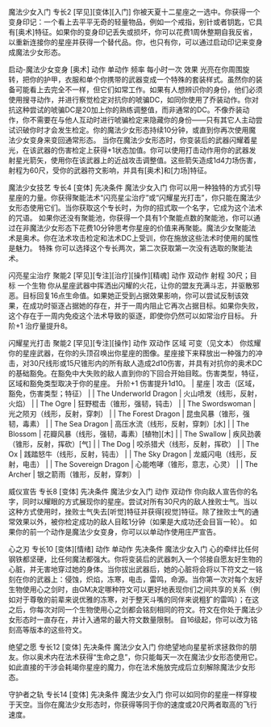 魔法少女入门 专长2
[罕见][变体][入门]
你被天夏十二星座之一选中。你获得一个变身印记：一个看上去平平无奇的轻量物品，例如一个戒指，别针或者钥匙，它具有[奥术]特征。如果你的变身印记丢失或损坏，你可以花费1周休整期自我反省，以重新连接你的星座并获得一个替代品。你，也只有你，可以通过启动印记来变身成魔法少女形态。

启动-魔法少女变身
[奥术]
动作 单动作
频率 每小时一次
效果 光亮在你周围旋转，把你的护甲，衣服和单个你携带的武器变成一个特殊的套装样式。虽然你的装备可能看上去完全不一样，但它们如常工作。如果有人想辨识你的身份，他们必须使用搜寻动作，并进行察觉检定对抗你的唬骗DC，如同你使用了乔装动作。你对抗这种尝试的唬骗DC是20加上你的熟练调整值，而非通常的DC。不像乔装动作，你不需要在与他人互动时进行唬骗检定来隐藏你的身份——只有其它人主动尝试识破你时才会发生检定。你的魔法少女形态持续10分钟，或直到你再次使用魔法少女变身来变回通常形态。
当你在魔法少女形态时，你变装后的武器闪耀着星光，在该武器的伤害检定上获得+1状态加值。你可以使用打击动作用你的武器发射星光箭矢，使用你在该武器上的近战攻击调整值。这些箭矢造成1d4力场伤害，射程为60尺，受你的武器符文影响，并具有[奥术]和[力场]特征。

魔法少女技艺 专长4
[变体]
先决条件 魔法少女入门
你可以用一种独特的方式引导星座的力量。你获得聚能法术“闪亮星尘治疗”或“闪耀星光打击”，你只能在魔法少女形态使用它们。当你获取这个专长时，为你的招式取一个名字，它成为这个法术的咒语。
如果你还没有聚能池，你获得一个具有1个聚能点数的聚能池，你可以通过在非魔法少女形态下花费10分钟思考你星座的价值来再聚能。魔法少女聚能法术是奥术。你在法术攻击检定和法术DC上受训，你在施放这些法术时使用的属性是魅力。
特殊 你可以选择这个专长两次，第二次获取第一次没有选取的聚能法术。

闪亮星尘治疗 聚能2
[罕见][专注][治疗][操作][精魂]
动作 双动作
射程 30尺；目标 一个生物
你从星座武器中挥洒出闪耀的火花，让你的盟友充满斗志，并驱散邪恶。目标回复16点生命值。如果她正受到占据效果影响，你可以尝试反制该效果，在成功时驱逐占据她的存在，并于一周内阻止它再次占据目标。如果你失败，这个存在于一周内免疫这个法术导致的驱逐，即使你仍然可以如常治疗目标。
升阶+1 治疗量提升8。

闪耀星光打击 聚能2
[罕见][专注][操作]
动作 双动作
区域 可变（见文本）
你炫耀你的星座武器，在你的头顶召唤出你星座的图像。星座接下来释放出一种强力的冲击，对30尺线形或15尺锥形内的所有敌人造成2d10伤害，并具有对抗你的奥术DC的基础豁免。在豁免中大失败的敌人直到你的下回合开始目眩。伤害类型，特征，区域和豁免类型取决于你的星座。
升阶+1 伤害提升1d10。
| 星座 | 攻击（区域，豁免，伤害类型；特征） |
| The Underworld Dragon | 火山喷发（线形，反射，火焰） |
| The Ogre | 狂野棍击（锥形，强韧，钝击） |
| The Swordswoman | 光之陨刃（线形，反射，穿刺） |
| The Forest Dragon | 昆虫风暴（锥形，强韧，毒素） |
| The Sea Dragon | 高压水流（线形，反射，穿刺）[水] |
| The Blossom | 花瓣风暴（线形，强韧，毒素）[植物][木] |
| The Swallow | 疾风劲袭（锥形，反射，挥砍）[气] |
| The Dog | 咬杀猎犬（线形，反射，挥砍） |
| The Ox | 践踏怒牛（线形，反射，钝击） |
| The Sky Dragon | 龙威闪电（线形，反射，电击） |
| The Sovereign Dragon | 心能咆哮（锥形，意志，心灵） |
| The Archer | 银之箭雨（锥形，反射，穿刺） |

威仪宣告 专长8
[变体]
先决条件 魔法少女入门
动作 双动作
你向敌人宣告你的名字，同时以耀眼的方式展现你的星座。尝试对所有30尺内的敌人挫败士气。当以这种方式使用时，挫败士气失去[听觉]特征并获得[视觉]特征。除了挫败士气的通常效果以外，被你检定成功的敌人目眩1分钟（如果是大成功还会目盲一轮）。
如果你的前一个动作是魔法少女变身，你可以以单动作使用庄严宣告。

心之刃 专长10
[变体][情绪]
动作 单动作
先决条件 魔法少女入门
心的牵绊比任何钢铁都坚硬，比任何魔法都强大。你将变装后的武器刺入一个邻接自愿友好生物的心脏，并无害地穿过她的身体。当你拔出武器后，她的心脏将会将以下符文之一铭刻在你的武器上：侵蚀，炽焰，冻寒，电击，雷鸣，命源。当你第一次对每个友好生物使用心之剑时，由GM决定哪种符文可以更好地表现你们之间共享的关系（例如对于尊敬的前辈来说优雅的冻寒，对于整天斗嘴的同伴来说粗犷的雷鸣）；在这之后，你每次对同一个生物使用心之剑都会铭刻相同的符文。符文在你处于魔法少女形态时一直存在，并计入通常的最大符文数量限制。
自16级起，你可以改为铭刻高等版本的这些符文。

绝望之愿 专长12
[变体]
先决条件 魔法少女入门
你绝望地向星星祈求拯救你的朋友。你以奥术内在法术获得“生命之息”，你只能每天一次在魔法少女形态使用它。如此直接的干涉会耗竭你星座的魔力，你在法术施放完成后立刻解除魔法少女形态。

守护者之轨 专长14
[变体]
先决条件 魔法少女入门
你可以如同你的星座一样穿梭于天空。当你在魔法少女形态时，你获得等同于你的速度或20尺两者取高的飞行速度。